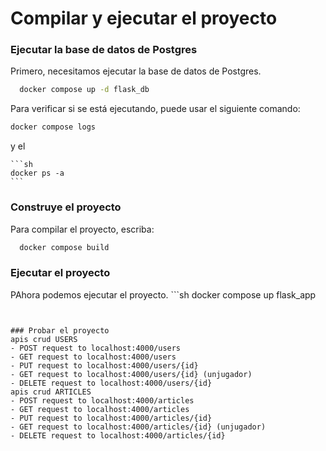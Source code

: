 # Compilar y ejecutar el proyecto

### Ejecutar la base de datos de Postgres

Primero, necesitamos ejecutar la base de datos de Postgres.
  ```sh
	docker compose up -d flask_db
  ```
Para verificar si se está ejecutando, puede usar el siguiente comando:
```sh
docker compose logs
  ```
y el

	```sh
	docker ps -a
	```
### Construye el proyecto

Para compilar el proyecto, escriba:
  ```sh
	docker compose build
  ```

###  Ejecutar el proyecto

PAhora podemos ejecutar el proyecto.
	```sh
docker compose up flask_app
  ```


### Probar el proyecto
apis crud USERS
- POST request to localhost:4000/users
- GET request to localhost:4000/users
- PUT request to localhost:4000/users/{id}
- GET request to localhost:4000/users/{id} (unjugador) 
- DELETE request to localhost:4000/users/{id}
apis crud ARTICLES
- POST request to localhost:4000/articles
- GET request to localhost:4000/articles
- PUT request to localhost:4000/articles/{id}
- GET request to localhost:4000/articles/{id} (unjugador) 
- DELETE request to localhost:4000/articles/{id}